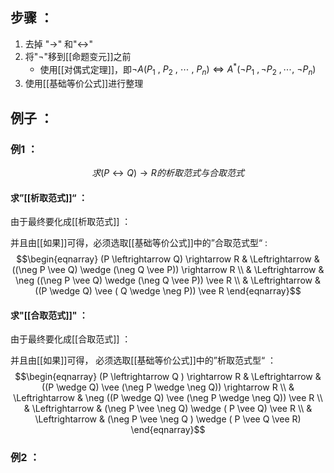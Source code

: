 ## 步骤 ：
1. 去掉 "$\rightarrow$" 和"$\leftrightarrow$"
2. 将"$\neg$"移到[[命题变元]]之前
	- 使用[[对偶式定理]]，即$\neg A(P_{1} \ , \ P_{2} \ , \ \cdots \ , \ P_{n}) \Leftrightarrow A^{*}(\neg P_{1} \ , \neg P_{2} \ , \cdots , \ \neg P_{n})$
3. 使用[[基础等价公式]]进行整理

## 例子 ：
### 例1 ：

$$求(P \leftrightarrow Q) \rightarrow R的析取范式与合取范式$$
#### 求”[[析取范式]]“ ：

由于最终要化成[[析取范式]] ：

并且由[[如果]]可得，必须选取[[基础等价公式]]中的”合取范式型“ :
$$\begin{eqnarray}
(P \leftrightarrow Q) \rightarrow R & \Leftrightarrow & ((\neg P \vee Q) \wedge (\neg Q \vee P)) \rightarrow R \\ & \Leftrightarrow & \neg ((\neg P \vee Q) \wedge (\neg Q \vee P)) \vee R \\ & \Leftrightarrow & ((P \wedge Q) \vee ( Q \wedge \neg P)) \vee R
\end{eqnarray}$$
#### 求"[[合取范式]]" ：

由于最终要化成[[合取范式]] ：

并且由[[如果]]可得， 必须选取[[基础等价公式]]中的”析取范式型“ ：
$$\begin{eqnarray}
(P \leftrightarrow Q ) \rightarrow R & \Leftrightarrow & ((P \wedge Q) \vee (\neg P \wedge \neg Q)) \rightarrow R \\ & \Leftrightarrow & \neg ((P \wedge Q) \vee (\neg P \wedge \neg Q)) \vee R \\ & \Leftrightarrow & (\neg P \vee \neg Q) \wedge ( P \vee Q) \vee R \\ & \Leftrightarrow & (\neg P \vee \neg Q ) \wedge ( P \vee Q \vee R)
\end{eqnarray}$$
### 例2 ：

